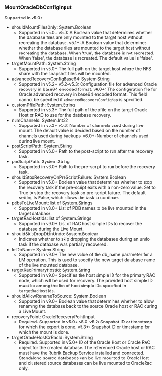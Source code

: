 ### MountOracleDbConfigInput
Supported in v5.0+

- shouldMountFilesOnly: System.Boolean
  - Supported in v5.0+
      v5.0: A Boolean value that determines whether the database files are only mounted to the target host without recreating the database.
      v5.1+: A Boolean value that determines whether the database files are mounted to the target host without recreating the database. When 'true', the database is not recreated. When 'false', the database is recreated. The default value is 'false'.
- targetMountPath: System.String
  - Supported in v5.0+
      The full path on the target host where the NFS share with the snapshot files will be mounted.
- advancedRecoveryConfigBase64: System.String
  - Supported in v5.2+
      v5.2-v5.3: Configuration file for advanced Oracle recovery in base64 encoded format.
      v6.0+: The configuration file for Oracle advanced recovery in base64 encoded format. This field cannot be specified if `advancedRecoveryConfigMap` is specified.
- customPfilePath: System.String
  - Supported in v5.3+
      The full path of the pfile on the target Oracle Host or RAC to use for the database recovery.
- numChannels: System.Int32
  - Supported in v5.3+
      v5.3: Number of channels used during live mount. The default value is decided based on the number of channels used during backups.
      v6.0+: Number of channels used during live mount.
- postScriptPath: System.String
  - Supported in v6.0+
      Path to the post-script to run after the recovery task.
- preScriptPath: System.String
  - Supported in v6.0+
      Path to the pre-script to run before the recovery task.
- shouldStopRecoveryOnPreScriptFailure: System.Boolean
  - Supported in v6.0+
      Boolean value that determines whether to stop the recovery task if the pre-script exits with a non-zero value. Set to True to stop the recovery task on pre-script failure. The default setting is False, which allows the task to continue.
- pdbsToLiveMount: list of System.Strings
  - Supported in v8.0+
      List of PDB names to be live mounted in the target database.
- targetRacHostIds: list of System.Strings
  - Supported in v9.0+
      List of RAC host simple IDs to recover the database during the Live Mount.
- shouldSkipDropDbInUndo: System.Boolean
  - Indicates whether to skip dropping the databasee during an undo task if the database was partially recovered.
- lmDbName: System.String
  - Supported in v9.0+
      The new value of the db_name parameter for a LM operation. This is used to specify the new target database name of the live mounted database.
- targetRacPrimaryHostId: System.String
  - Supported in v9.0+
      Specifies the host simple ID for the primary RAC node, which will be used for recovery. The provided host simple ID must be among the list of host simple IDs specified in `targetRacHostIds`.
- shouldAllowRenameToSource: System.Boolean
  - Supported in v9.0+
      Boolean value that determines whether to allow renaming the database back to the source Oracle host or RAC during a Live Mount.
- recoveryPoint: OracleRecoveryPointInput
  - Required. Supported in v5.0+
      v5.0-v5.2: Snapshot ID or timestamp for which the export is done.
      v5.3+: Snapshot ID or timestamp for which the mount is done.
- targetOracleHostOrRacId: System.String
  - Required. Supported in v5.0+
      ID of the Oracle Host or Oracle RAC object for the created database. The referenced Oracle host or RAC must have the Rubrik Backup Service installed and connected. Standalone source databases can be live mounted to OracleHost and clustered source databases can be live mounted to OracleRac only.
